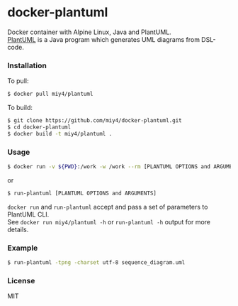 docker-plantuml
==========

Docker container with Alpine Linux, Java and PlantUML.  
[PlantUML](http://plantuml.com/) is a Java program which generates UML diagrams from DSL-code.

### Installation

To pull:

```sh
$ docker pull miy4/plantuml
```

To build:

```sh
$ git clone https://github.com/miy4/docker-plantuml.git
$ cd docker-plantuml
$ docker build -t miy4/plantuml .
```

### Usage

```sh
$ docker run -v ${PWD}:/work -w /work --rm [PLANTUML OPTIONS and ARGUMENTS]
```

or

```sh
$ run-plantuml [PLANTUML OPTIONS and ARGUMENTS]
```

`docker run` and `run-plantuml` accept and pass a set of parameters to PlantUML CLI.  
See `docker run miy4/plantuml -h` or `run-plantuml -h` output for more details.

### Example

```sh
$ run-plantuml -tpng -charset utf-8 sequence_diagram.uml
```

### License

MIT

